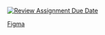 [![Review Assignment Due Date](https://classroom.github.com/assets/deadline-readme-button-24ddc0f5d75046c5622901739e7c5dd533143b0c8e959d652212380cedb1ea36.svg)](https://classroom.github.com/a/3e23_jye)

[Figma](https://www.figma.com/file/5tA72QOHjMK0XQ8D7OcIfq/frontend?mode=dev)
